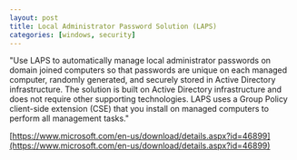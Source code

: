 ```yaml
---
layout: post
title: Local Administrator Password Solution (LAPS)
categories: [windows, security]
---
```

"Use LAPS to automatically manage local administrator passwords on domain joined computers so that passwords are unique on each managed computer, randomly generated, and securely stored in Active Directory infrastructure. The solution is built on Active Directory infrastructure and does not require other supporting technologies. LAPS uses a Group Policy client-side extension (CSE) that you install on managed computers to perform all management tasks."

[https://www.microsoft.com/en-us/download/details.aspx?id=46899](https://www.microsoft.com/en-us/download/details.aspx?id=46899)
